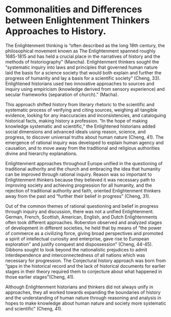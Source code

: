 # Commonalities and Differences between Enlightenment Thinkers Approaches to History. 

The Enlightenment thinking is “often described as the long 18th century, the philosophical movement known as The Enlightenment spanned roughly 1685-1815 and has held a crucial place in the narratives of history and the methods of historiography” (Mancha). Enlightenment thinkers sought the “systematic inquiry into laws and principles that governed human nature laid the basis for a science society that would both explain and further the progress of humanity and lay a basis for a scientific society” (Cheng, 33). Enlightened historians used two innovative approaches to sources and inquiry using empiricism (knowledge derived from sensory experience) and secular frameworks (separation of church).” (Macha).  

This approach shifted history from literary rhetoric to the scientific and systematic process of verifying and citing sources, weighing all tangible evidence, looking for any inaccuracies and inconsistencies, and cataloguing historical facts, making history a profession. “In the hope of making knowledge systematic and scientific,” the Enlightened historians added social dimensions and advanced ideals using reason, science, and progress, to discover universal truths about human nature (Cheng, 41). The emergence of rational inquiry was developed to explain human agency and causation, and to move away from the traditional and religious authorities divine and hierarchy explanations. 

Enlightenment approaches throughout Europe unified in the questioning of traditional authority and the church and embracing the idea that humanity can be improved through rational inquiry. Reason was so important to Enlightenment thinkers because they believed it was necessary path to improving society and achieving progression for all humanity, and the rejection of traditional authority and faith, oriented Enlightenment thinkers away from the past and “further their belief in progress” (Cheng, 31).  

Out of the common themes of rational questioning and belief in progress through inquiry and discussion, there was not a unified Enlightenment. German, French, Scottish, American, English, and Dutch Enlightenments often took different approaches. Roberston observed and analyzed stages of development in different societies, he held that by means of “the power of commerce as a civilizing force, giving broad perspectives and promoted a spirit of intellectual curiosity and enterprise, gave rise to European exploration” and justify conquest and dispossession” (Cheng, 44-45). Gibbons sought to look beyond the nationalistic prejudices to admit interdependence and interconnectedness of all nations which was necessary for progression. The Conjectural history approach was born from “gaps in the historical record and the lack of historical documents for earlier stages in their theory required them to conjecture about what happened in those earlier stages”(Cheng, 41).  

Although Enlightenment historians and thinkers did not always unify in approaches, they all worked towards expanding the boundaries of history and the understanding of human nature through reasoning and analysis in hopes to make knowledge about human nature and society more systematic and scientific” (Cheng, 41).  
